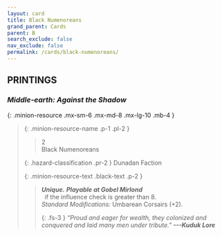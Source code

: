 ```yaml
---
layout: card
title: Black Numenoreans
grand_parent: Cards
parent: B
search_exclude: false
nav_exclude: false
permalink: /cards/black-numenoreans/
---
```


## PRINTINGS


### _Middle-earth: Against the Shadow_

{: .minion-resource .mx-sm-6 .mx-md-8 .mx-lg-10 .mb-4 }
> {: .minion-resource-name .p-1 .pl-2 }
> > <div class="hazard-mp">2</div>
> > <div class="card-name">Black Numenoreans</div>
>
> {: .hazard-classification .pr-2 }
> Dunadan Faction
>
> {: .minion-resource-text .black-text .p-2 }
> > _**Unique.**_ ***Playable at Gobel Mirlond*** <br>&ensp;if the influence check is greater than 8. <br>_Standard Modifications:_ Umbarean Corsairs (+2). 
> > 
> > {: .fs-3 } 
> > _“Proud and eager for wealth, they colonized and conquered and laid many men under tribute."_ ***---&#65279;Kuduk Lore*** 
> 
